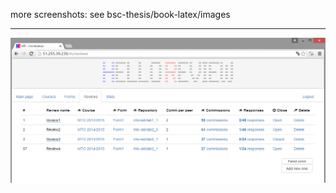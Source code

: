 
more screenshots: see bsc-thesis/book-latex/images

***************

![HelloReview](bsc-thesis/book-latex/images/5_2_1rlista.PNG?raw=true "HelloReview screenshot")

